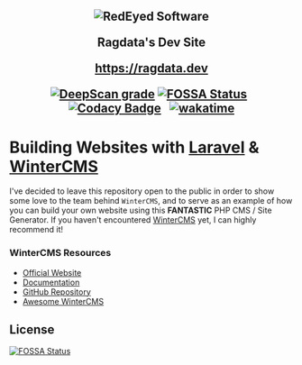 <h2 align="center">
<img src="https://aever.net/images/brand/banner/RedEyed-SW-D-960.png" alt="RedEyed Software">

Ragdata's Dev Site

https://ragdata.dev

[![DeepScan grade](https://deepscan.io/api/teams/19727/projects/23260/branches/700748/badge/grade.svg)](https://deepscan.io/dashboard#view=project&tid=19727&pid=23260&bid=700748)
[![FOSSA Status](https://app.fossa.com/api/projects/git%2Bgithub.com%2FRagdata%2Fragdata.dev.svg?type=shield)](https://app.fossa.com/projects/git%2Bgithub.com%2FRagdata%2Fragdata.dev?ref=badge_shield)
&nbsp;
[![Codacy Badge](https://app.codacy.com/project/badge/Grade/a3553a61b14a47bd97b63e23a5474207)](https://www.codacy.com/gh/Ragdata/ragdata.dev/dashboard?utm_source=github.com&amp;utm_medium=referral&amp;utm_content=Ragdata/ragdata.dev&amp;utm_campaign=Badge_Grade)
&nbsp;
[![wakatime](https://wakatime.com/badge/github/Ragdata/Ragdata.github.io.svg)](https://wakatime.com/badge/github/Ragdata/Ragdata.github.io)

</h2>

# Building Websites with [Laravel][laravel] & [WinterCMS][wintercms]

I've decided to leave this repository open to the public in order to show some love to the team behind `WinterCMS`, and to serve as an example of how you can build your own website using this **FANTASTIC** PHP CMS / Site Generator.  If you haven't encountered [WinterCMS][wintercms] yet, I can highly recommend it!


### WinterCMS Resources

- [Official Website][wintercms]
- [Documentation][winterdocs]
- [GitHub Repository][wintergit]
- [Awesome WinterCMS][awesome-wintercms]











[awesome-wintercms]: https://github.com/wintercms/awesome-wintercms
[laravel]: https://laravel.com/
[wintercms]: https://wintercms.com/
[winterdocs]: https://wintercms.com/docs
[wintergit]: https://github.com/wintercms/winter



## License
[![FOSSA Status](https://app.fossa.com/api/projects/git%2Bgithub.com%2FRagdata%2Fragdata.dev.svg?type=large)](https://app.fossa.com/projects/git%2Bgithub.com%2FRagdata%2Fragdata.dev?ref=badge_large)